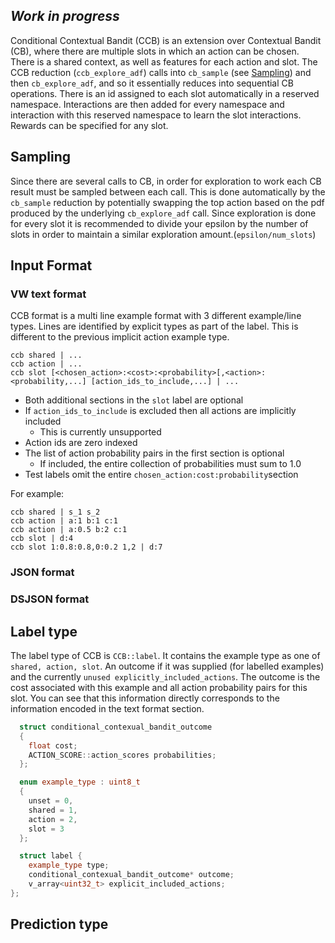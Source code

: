 ## _Work in progress_

Conditional Contextual Bandit (CCB) is an extension over Contextual Bandit (CB), where there are multiple slots in which an action can be chosen. There is a shared context, as well as features for each action and slot. The CCB reduction (`ccb_explore_adf`) calls into `cb_sample` (see [Sampling](https://github.com/VowpalWabbit/vowpal_wabbit/wiki/Conditional-Contextual-Bandit#sampling)) and then `cb_explore_adf`, and so it essentially reduces into sequential CB operations. There is an id assigned to each slot automatically in a reserved namespace. Interactions are then added for every namespace and interaction with this reserved namespace to learn the slot interactions. Rewards can be specified for any slot.

## Sampling
Since there are several calls to CB, in order for exploration to work each CB result must be sampled between each call. This is done automatically by the `cb_sample` reduction by potentially swapping the top action based on the pdf produced by the underlying `cb_explore_adf` call. Since exploration is done for every slot it is recommended to divide your epsilon by the number of slots in order to maintain a similar exploration amount.(`epsilon/num_slots`)

## Input Format
### VW text format
CCB format is a multi line example format with 3 different example/line types. Lines are identified by explicit types as part of the label. This is different to the previous implicit action example type.
```
ccb shared | ...
ccb action | ...
ccb slot [<chosen_action>:<cost>:<probability>[,<action>:<probability,...] [action_ids_to_include,...] | ...
```
- Both additional sections in the `slot` label are optional
- If `action_ids_to_include` is excluded then all actions are implicitly included
  - This is currently unsupported
- Action ids are zero indexed
- The list of action probability pairs in the first section is optional
  - If included, the entire collection of probabilities must sum to 1.0
- Test labels omit the entire `chosen_action:cost:probability`section

For example:
```
ccb shared | s_1 s_2
ccb action | a:1 b:1 c:1
ccb action | a:0.5 b:2 c:1
ccb slot | d:4
ccb slot 1:0.8:0.8,0:0.2 1,2 | d:7
```
### JSON format

### DSJSON format

## Label type
The label type of CCB is `CCB::label`. It contains the example type as one of `shared, action, slot`. An outcome if it was supplied (for labelled examples) and the currently `unused explicitly_included_actions`. The outcome is the cost associated with this example and all action probability pairs for this slot. You can see that this information directly corresponds to the information encoded in the text format section.

```C++
  struct conditional_contexual_bandit_outcome
  {
    float cost;
    ACTION_SCORE::action_scores probabilities;
  };

  enum example_type : uint8_t
  {
    unset = 0,
    shared = 1,
    action = 2,
    slot = 3
  };

  struct label {
    example_type type;
    conditional_contexual_bandit_outcome* outcome;
    v_array<uint32_t> explicit_included_actions;
};
```
## Prediction type